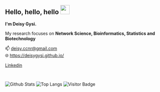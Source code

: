 ## Hello, hello, hello <img src="https://raw.githubusercontent.com/aemmadi/aemmadi/master/wave.gif" width="30px">
**I'm Deisy Gysi.**

My research focuses on **Network Science, Bioinformatics, Statistics and Biotechnology**

:mailbox:  deisy.ccnr@gmail.com
<br>
:globe_with_meridians: https://deisygysi.github.io/
<br>


[Linkedin](https://www.linkedin.com/in/deisy-morselli-gysi/)

<br>

![Github Stats](https://github-readme-stats.vercel.app/api?username=deisygysi&count_private=true&show_icons=true&include_all_commits=true)
![Top Langs](https://github-readme-stats.vercel.app/api/top-langs/?username=deisygysi&hide=TeX&layout=compact)
![Visitor Badge](https://visitor-badge.laobi.icu/badge?page_id=.)
